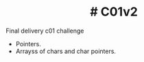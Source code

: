 <h1 align="center">
  # C01v2
 </h1>
Final delivery c01 challenge

- Pointers.
- Arrayss of chars and char pointers.
